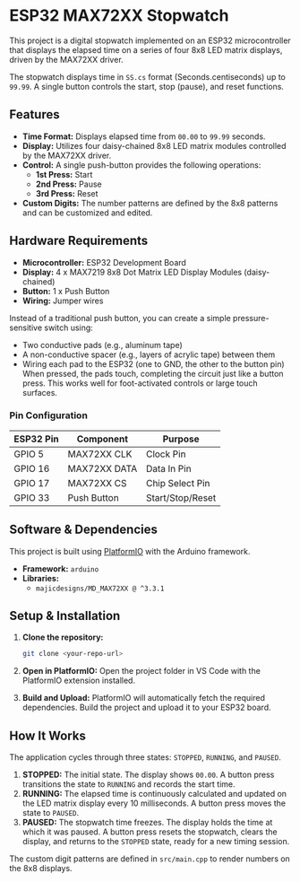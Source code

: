 # ESP32 MAX72XX Stopwatch

This project is a digital stopwatch implemented on an ESP32 microcontroller that displays the elapsed time on a series of four 8x8 LED matrix displays, driven by the MAX72XX driver.

The stopwatch displays time in `SS.cs` format (Seconds.centiseconds) up to `99.99`. A single button controls the start, stop (pause), and reset functions.

## Features

- **Time Format:** Displays elapsed time from `00.00` to `99.99` seconds.
- **Display:** Utilizes four daisy-chained 8x8 LED matrix modules controlled by the MAX72XX driver.
- **Control:** A single push-button provides the following operations:
    - **1st Press:** Start
    - **2nd Press:** Pause
    - **3rd Press:** Reset
- **Custom Digits:** The number patterns are defined by the 8x8 patterns and can be customized and edited.

## Hardware Requirements

- **Microcontroller:** ESP32 Development Board
- **Display:** 4 x MAX7219 8x8 Dot Matrix LED Display Modules (daisy-chained)
- **Button:** 1 x Push Button
- **Wiring:** Jumper wires

Instead of a traditional push button, you can create a simple pressure-sensitive switch using:
- Two conductive pads (e.g., aluminum tape)
- A non-conductive spacer (e.g., layers of acrylic tape) between them
- Wiring each pad to the ESP32 (one to GND, the other to the button pin)
When pressed, the pads touch, completing the circuit just like a button press. This works well for foot-activated controls or large touch surfaces.

### Pin Configuration

| ESP32 Pin | Component      | Purpose          |
|-----------|----------------|------------------|
| GPIO 5    | MAX72XX CLK    | Clock Pin        |
| GPIO 16   | MAX72XX DATA   | Data In Pin      |
| GPIO 17   | MAX72XX CS     | Chip Select Pin  |
| GPIO 33   | Push Button    | Start/Stop/Reset |

## Software & Dependencies

This project is built using [PlatformIO](https://platformio.org/) with the Arduino framework.

- **Framework:** `arduino`
- **Libraries:**
    - `majicdesigns/MD_MAX72XX @ ^3.3.1`

## Setup & Installation

1.  **Clone the repository:**
    ```bash
    git clone <your-repo-url>
    ```

2.  **Open in PlatformIO:**
    Open the project folder in VS Code with the PlatformIO extension installed.

3.  **Build and Upload:**
    PlatformIO will automatically fetch the required dependencies. Build the project and upload it to your ESP32 board.

## How It Works

The application cycles through three states: `STOPPED`, `RUNNING`, and `PAUSED`.

1.  **STOPPED:** The initial state. The display shows `00.00`. A button press transitions the state to `RUNNING` and records the start time.
2.  **RUNNING:** The elapsed time is continuously calculated and updated on the LED matrix display every 10 milliseconds. A button press moves the state to `PAUSED`.
3.  **PAUSED:** The stopwatch time freezes. The display holds the time at which it was paused. A button press resets the stopwatch, clears the display, and returns to the `STOPPED` state, ready for a new timing session.

The custom digit patterns are defined in `src/main.cpp` to render numbers on the 8x8 displays.
